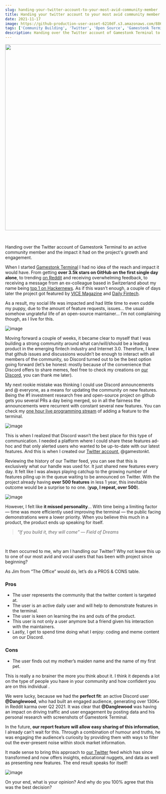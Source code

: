 ```yaml
---
slug: handing-your-twitter-account-to-your-most-avid-community-member
title: Handing your twitter account to your most avid community member
date: 2021-11-17
image: https://github-production-user-asset-6210df.s3.amazonaws.com/88618738/280497451-edb5650f-8c33-4f81-8df5-eb4ee4d48166.png
tags: ['Community Building', 'Twitter', 'Open Source', 'Gamestonk Terminal']
description: Handing over the Twitter account of Gamestonk Terminal to an active community member and the impact it had on the project's growth and engagement.
---
```


<p align="center">
    <img width="600" src="https://github-production-user-asset-6210df.s3.amazonaws.com/88618738/280497451-edb5650f-8c33-4f81-8df5-eb4ee4d48166.png"/>
</p>

<br />

Handing over the Twitter account of Gamestonk Terminal to an active community member and the impact it had on the project's growth and engagement.

<!-- truncate -->

<div style={{borderTop: '1px solid #0088CC', margin: '1.5em 0'}} />

When I started [Gamestonk Terminal](https://github.com/GamestonkTerminal/GamestonkTerminal) I had no idea of the reach and impact it would have. From getting **over 3.5k stars on GitHub on the first single day alone**, to trending [on Reddit](https://www.reddit.com/r/algotrading/comments/lrndzi/cant_afford_the_bloomberg_terminal_no_worries_i/) and receiving overwhelming feedback, to receiving a message from an ex-colleague based in Switzerland about my name being [top 1 on Hackernews](https://news.ycombinator.com/item?id=26258773). As if this wasn’t enough, a couple of days later the project got featured by [VICE Magazine](https://www.vice.com/en/article/qjp9vp/gamestonk-terminal-is-a-diy-meme-stock-version-of-bloomberg-terminal) and [Daily Fintech](https://dailyfintech.com/2021/02/25/never-underestimate-bloomberg-but-here-are-5-reasons-why-the-gamestonk-terminal-is-a-contender/).

As a result, my social life was impacted and had little time to even cuddle my puppy, due to the amount of feature requests, issues… the usual somehow ungrateful life of an open-source maintainer… I’m not complaining though, as I live for this.

![image](https://github.com/Meg1211/my-website/assets/88618738/4cede88f-3d77-4457-ad21-ea68a40b3b20)

Moving forward a couple of weeks, it became clear to myself that I was building a strong community around what can/will/should be a leading product in the emerging fintech industry and Internet 3.0. Therefore, I knew that github issues and discussions wouldn’t be enough to interact with all members of the community, so Discord turned out to be the best option going forward (let’s be honest: mostly because of the convenience that Discord offers to share memes, feel free to check my creations on [our Discord](https://discord.gg/2KnVnkDTxM), you can thank me later).

My next rookie mistake was thinking I could use Discord announcements and @ everyone, as a means for updating the community on new features. Being the #1 investment research free and open-source project on github gets you several PRs a day being merged, so in all the fairness the announcements were recurrent with constant several new features. You can check my [one hour live programming stream](https://www.youtube.com/watch?v=9BMI9cleTTg) of adding a feature to the terminal.

![image](https://github.com/Meg1211/my-website/assets/88618738/6ec95ad8-3fc8-4c16-9fd3-ca07e305270d)

This is when I realized that Discord wasn’t the best place for this type of communication. I needed a platform where I could share these features ad-hoc and that only alerted users who wanted to be up-to-date with our latest features. And this is when I created our [Twitter account](https://twitter.com/gamestonkt), @gamestonkt.

Reviewing the history of our Twitter feed, you can see that this is exclusively what our handle was used for. It just shared new features every day. It felt like I was always playing catchup to the growing number of features piling up in the queue waiting to be announced on Twitter. With the project already having **over 500 features** in less 1 year, this inevitable outcome would be a surprise to no one. (**yup, I repeat, over 500**).

![image](https://github.com/Meg1211/my-website/assets/88618738/1259b899-af0d-4b21-af6e-755408668956)

However, I felt like **it missed personality**... With time being a limiting factor — time was more efficiently used improving the terminal — the public facing demonstrations were a lower priority. When you believe this much in a product, the product ends up speaking for itself.

> _“If you build it, they will come” — Field of Dreams_

<br />

It then occurred to me, why am I handling our Twitter? Why not leave this up to one of our most avid and vocal users that has been with project since beginning?

As Jim from “The Office” would do, let’s do a PROS & CONS table.

### Pros

- The user represents the community that the twitter content is targeted at.
- The user is an active daily user and will help to demonstrate features in the terminal.
- The user is keen on learning the ins and outs of the product.
- This user is not only a user anymore but a friend given his interaction with the maintainers.
- Lastly, I get to spend time doing what I enjoy: coding and meme content on our Discord.

### Cons

- The user finds out my mother’s maiden name and the name of my first pet.

This is really a no brainer the more you think about it. I think it depends a lot on the type of people you have in your community and how confident you are on this individual .

We were lucky, because we had the **perfect fit**: an active Discord user **@Danglewood**, who had built an engaged audience, generating over 130K+ in Reddit karma over Q2 2021. It was clear that **@Danglewood** was having an impact on driving traffic and user engagement by posting data and his personal research with screenshots of Gamestonk Terminal.

In the future, **our report feature will allow easy sharing of this information**, I already can’t wait for this. Through a combination of humour and truths, he was engaging the audience’s curiosity by providing them with ways to filter out the ever-present noise within stock market information.

It made sense to bring this approach to [our Twitter](https://twitter.com/gamestonkt) feed which has since transformed and now offers insights, educational nuggets, and data as well as presenting new features. The end result speaks for itself!

![image](https://github.com/Meg1211/my-website/assets/88618738/edb5650f-8c33-4f81-8df5-eb4ee4d48166)

On your end, what is your opinion? And why do you 100% agree that this was the best decision?
